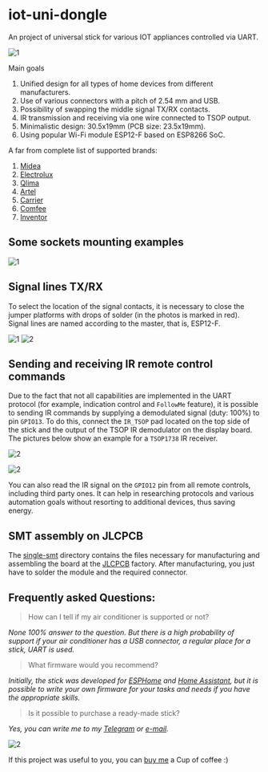 # iot-uni-dongle

An project of universal stick for various IOT appliances controlled via UART.

![1](images/main.png)

Main goals
1. Unified design for all types of home devices from different manufacturers.
2. Use of various connectors with a pitch of 2.54 mm and USB.
3. Possibility of swapping the middle signal TX/RX contacts.
4. IR transmission and receiving via one wire connected to TSOP output.
5. Minimalistic design: 30.5x19mm (PCB size: 23.5x19mm).
6. Using popular Wi-Fi module ESP12-F based on ESP8266 SoC.

A far from complete list of supported brands:
1. [Midea](https://www.midea.com/)
2. [Electrolux](https://www.electrolux.ru/)
3. [Qlima](https://www.qlima.com/)
4. [Artel](https://www.artelgroup.com/)
5. [Carrier](https://www.carrier.com/)
6. [Comfee](http://www.comfee-russia.ru/)
7. [Inventor](https://www.inventorairconditioner.com/)

## Some sockets mounting examples

![1](images/sockets.png)

## Signal lines TX/RX

To select the location of the signal contacts, it is necessary to close the jumper platforms with drops of solder (in the photos is marked in red). Signal lines are named according to the master, that is, ESP12-F.

![1](images/midea.png) ![2](images/haier.png)

## Sending and receiving IR remote control commands

Due to the fact that not all capabilities are implemented in the UART protocol (for example, indication control and `FollowMe` feature), it is possible to sending IR commands by supplying a demodulated signal (duty: 100%) to pin `GPIO13`.
To do this, connect the `IR_TSOP` pad located on the top side of the stick and the output of the TSOP IR demodulator on the display board.
The pictures below show an example for a `TSOP1738` IR receiver.

![2](images/tsop_stick.jpg)

![2](images/tsop_display.jpg)

You can also read the IR signal on the `GPIO12` pin from all remote controls, including third party ones. It can help in researching protocols and various automation goals without resorting to additional devices, thus saving energy.

## SMT assembly on JLCPCB

The [single-smt](jlcpcb/single-smt) directory contains the files necessary for manufacturing and assembling the board at the [JLCPCB](https://jlcpcb.com) factory.
After manufacturing, you just have to solder the module and the required connector.

## Frequently asked Questions:
> How can I tell if my air conditioner is supported or not?

*None 100% answer to the question. But there is a high probability of support if your air conditioner has a USB connector, a regular place for a stick, UART is used.*

> What firmware would you recommend?

*Initially, the stick was developed for [ESPHome](https://esphome.io) and [Home Assistant](https://www.home-assistant.io), but it is possible to write your own firmware for your tasks and needs if you have the appropriate skills.*

> Is it possible to purchase a ready-made stick?

*Yes, you can write me to my [Telegram](https://t.me/dudanov) or [e-mail](mailto:sergey.dudanov@gmail.com).*

![2](images/sticks.jpg)

If this project was useful to you, you can [buy me](https://paypal.me/dudan0v) a Cup of coffee :)
